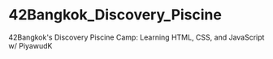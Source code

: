 # 42Bangkok_Discovery_Piscine
42Bangkok's Discovery Piscine Camp: Learning HTML, CSS, and JavaScript w/ PiyawudK
